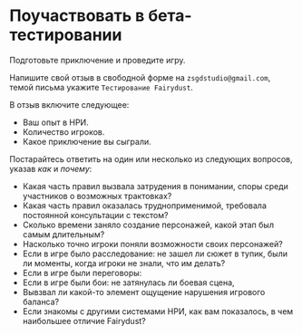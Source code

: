 # Поучаствовать в бета-тестировании

Подготовьте приключение и проведите игру.

Напишите свой отзыв в свободной форме на `zsgdstudio@gmail.com`, темой письма укажите `Тестирование Fairydust`.

В отзыв включите следующее:
- Ваш опыт в НРИ.
- Количество игроков.
- Какое приключение вы сыграли.

Постарайтесь ответить на один или несколько из следующих вопросов, указав _как_ и _почему_:
- Какая часть правил вызвала затрудения в понимании, споры среди участников о возможных трактовках? 
- Какая часть правил оказалась трудноприменимой, требовала постоянной консультации с текстом?
- Сколько времени заняло создание персонажей, какой этап был самым длительным?
- Насколько точно игроки поняли возможности своих персонажей?
- Если в игре было расследование: не зашел ли сюжет в тупик, были ли моменты, когда игроки не знали, что им делать?
- Если в игре были переговоры:
- Если в игре были бои: не затянулась ли боевая сцена, 
- Вывзвал ли какой-то элемент ощущение нарушения игрового баланса?
- Если знакомы с другими системами НРИ, как вам показалось, в чем наибольшее отличие Fairydust?